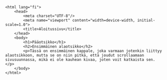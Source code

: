 <!DOCTYPE html>
    <html lang="fi">
        <head>
            <meta charset="UTF-8"/>
            <meta name="viewport" content="width=device-width, initial-scale=1.0">
            <title>Aloitussivu</title>
        </head>
        <body>
            <h1>Pääotsikko</h1>
            <h2>Ensimmäinen alaotsikko</h2>
            <p>Tässä on ensimmäinen kappale, joka varmaan jotenkin liittyy alaotsikkoon, mutta se on niin pitkä, että joudut scrollaamaan sivusuunnassa, mikä ei ole kauhean kivaa, joten voit katkaista sen.</p>
        </body>
    </html>
